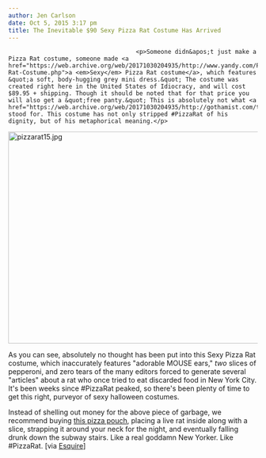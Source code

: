 ```yaml
---
author: Jen Carlson
date: Oct 5, 2015 3:17 pm
title: The Inevitable $90 Sexy Pizza Rat Costume Has Arrived
---
```


	
										<p>Someone didn&apos;t just make a Pizza Rat costume, someone made <a href="https://web.archive.org/web/20171030204935/http://www.yandy.com/Pizza-Rat-Costume.php">a <em>Sexy</em> Pizza Rat costume</a>, which features &quot;a soft, body-hugging grey mini dress.&quot; The costume was created right here in the United States of Idiocracy, and will cost $89.95 + shipping. Though it should be noted that for that price you will also get a &quot;free panty.&quot; This is absolutely not what <a href="https://web.archive.org/web/20171030204935/http://gothamist.com/tags/pizzarat">#PizzaRat</a> stood for. This costume has not only stripped #PizzaRat of his dignity, but of his metaphorical meaning.</p>

<p><span class="mt-enclosure mt-enclosure-image" style="display: inline;"> <img alt="pizzarat15.jpg" src="https://web.archive.org/web/20171030204935im_/http://gothamist.com/attachments/arts_jen/pizzarat15.jpg" width="640" height="428" class="image-none"> </span></p>

<p>As you can see, absolutely no thought has been put into this Sexy Pizza Rat costume, which inaccurately features &quot;adorable MOUSE ears,&quot; <em>two</em> slices of pepperoni, and zero tears of the many editors forced to generate several &quot;articles&quot; about a rat who once tried to eat discarded food in New York City. It&apos;s been weeks since #PizzaRat peaked, so there&apos;s been plenty of time to get this right, purveyor of sexy halloween costumes.</p>

<p>Instead of shelling out money for the above piece of garbage, we recommend buying <a href="https://web.archive.org/web/20171030204935/http://greatideas.people.com/2015/10/01/pizza-pouch-necklace-stupidiotic/">this pizza pouch</a>, placing a live rat inside along with a slice, strapping it around your neck for the night, and eventually falling drunk down the subway stairs. Like a real goddamn New Yorker. Like #PizzaRat. [via <a href="https://web.archive.org/web/20171030204935/http://www.esquire.com/style/mens-fashion/news/a38533/pizza-rat-halloween-costume/">Esquire</a>]</p>					
										
									
				